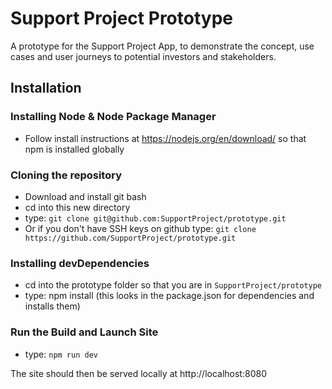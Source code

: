 # Support Project Prototype
A prototype for the Support Project App, to demonstrate the concept, use cases and user journeys to potential investors and stakeholders.

## Installation

### Installing Node & Node Package Manager
* Follow install instructions at https://nodejs.org/en/download/ so that npm is installed globally

### Cloning the repository
* Download and install git bash
* cd into this new directory
* type: `git clone git@github.com:SupportProject/prototype.git`
* Or if you don't have SSH keys on github type: `git clone https://github.com/SupportProject/prototype.git`

### Installing devDependencies
* cd into the prototype folder so that you are in `SupportProject/prototype`
* type: npm install (this looks in the package.json for dependencies and installs them)

### Run the Build and Launch Site
* type: `npm run dev`

The site should then be served locally at http://localhost:8080
